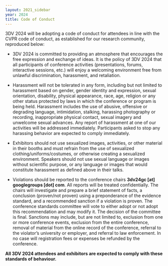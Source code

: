 ```yaml
---
layout: 2021_sidebar
year: 2024
title: Code of Conduct
---
```



3DV 2024 will be adopting a code of conduct for attendees in line with the CVPR code of
conduct, as established for our research community, reproduced below:

- 3DV 2024 is committed to providing an atmosphere that encourages the free expression and exchange of ideas. It is the policy of 3DV 2024 that all participants of conference activities (presentations, forums, interactive sessions, etc.) will enjoy a welcoming environment free
from unlawful discrimination, harassment, and retaliation.

- Harassment will not be tolerated in any form, including but not limited to harassment based on gender, gender identity and expression, sexual orientation, disability, physical appearance, race, age, religion or any other status protected by laws in which the conference or program is being held. Harassment includes the use of abusive, offensive or degrading language, intimidation, stalking, harassing photography or recording, inappropriate physical contact, sexual imagery and unwelcome sexual advances. Any report of harassment at one of our activities will be addressed immediately. Participants asked to stop any harassing behavior are expected to comply immediately.

- Exhibitors should not use sexualized images, activities, or other material in their booths and must refrain from the use of sexualized clothing/uniforms/costumes, or otherwise creating a sexualized environment. Speakers should not use sexual language or images without scientific purpose, or any language or images that would constitute harassment as defined above in their talks.

- Violations should be reported to the conference chairs **3dv24gc [at] googlegroups [dot] com**. All reports will be treated confidentially. The chairs will investigate and prepare a brief statement of facts, a conclusion (proven/not proven) using a preponderance of the evidence standard, and a recommended sanction if a violation is proven. The conference standards committee will vote to either adopt or not adopt this recommendation and may modify it. The decision of the committee is final. Sanctions may include, but are not limited to, exclusion from one or more conference events, exclusion from the entire conference, removal of material from the online record of the conference, referral to the violator’s university or employer, and referral to law enforcement. In no case will registration fees or expenses be refunded by the conference. 

**All 3DV 2024 attendees and exhibitors are expected to comply with these standards of
behaviour.**
